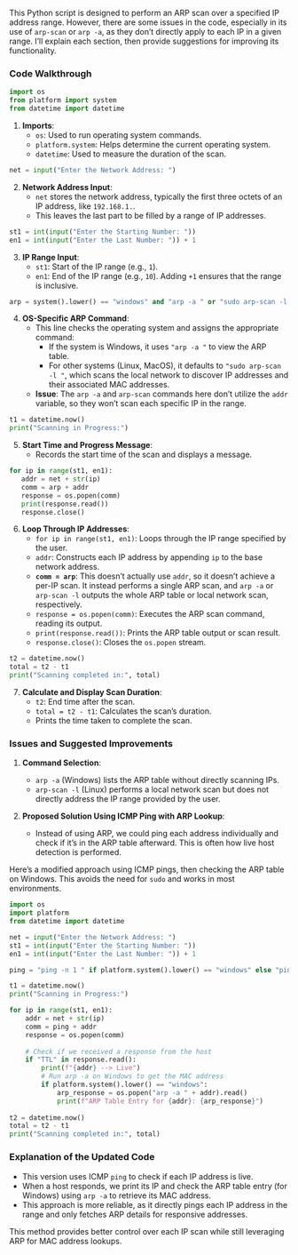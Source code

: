 This Python script is designed to perform an ARP scan over a specified IP address range. However, there are some issues in the code, especially in its use of `arp-scan` or `arp -a`, as they don’t directly apply to each IP in a given range. I’ll explain each section, then provide suggestions for improving its functionality.

### Code Walkthrough

```python
import os 
from platform import system
from datetime import datetime
```

1. **Imports**:
   - `os`: Used to run operating system commands.
   - `platform.system`: Helps determine the current operating system.
   - `datetime`: Used to measure the duration of the scan.

```python
net = input("Enter the Network Address: ")
```

2. **Network Address Input**:
   - `net` stores the network address, typically the first three octets of an IP address, like `192.168.1.`.
   - This leaves the last part to be filled by a range of IP addresses.

```python
st1 = int(input("Enter the Starting Number: "))
en1 = int(input("Enter the Last Number: ")) + 1
```

3. **IP Range Input**:
   - `st1`: Start of the IP range (e.g., `1`).
   - `en1`: End of the IP range (e.g., `10`). Adding `+1` ensures that the range is inclusive.

```python
arp = system().lower() == "windows" and "arp -a " or "sudo arp-scan -l "
```

4. **OS-Specific ARP Command**:
   - This line checks the operating system and assigns the appropriate command:
     - If the system is Windows, it uses `"arp -a "` to view the ARP table.
     - For other systems (Linux, MacOS), it defaults to `"sudo arp-scan -l "`, which scans the local network to discover IP addresses and their associated MAC addresses.
   - **Issue**: The `arp -a` and `arp-scan` commands here don’t utilize the `addr` variable, so they won’t scan each specific IP in the range.

```python
t1 = datetime.now()
print("Scanning in Progress:")
```

5. **Start Time and Progress Message**:
   - Records the start time of the scan and displays a message.

```python
for ip in range(st1, en1):
   addr = net + str(ip)
   comm = arp + addr
   response = os.popen(comm)
   print(response.read())
   response.close()
```

6. **Loop Through IP Addresses**:
   - `for ip in range(st1, en1)`: Loops through the IP range specified by the user.
   - `addr`: Constructs each IP address by appending `ip` to the base network address.
   - **`comm = arp`**: This doesn’t actually use `addr`, so it doesn’t achieve a per-IP scan. It instead performs a single ARP scan, and `arp -a` or `arp-scan -l` outputs the whole ARP table or local network scan, respectively.
   - `response = os.popen(comm)`: Executes the ARP scan command, reading its output.
   - `print(response.read())`: Prints the ARP table output or scan result.
   - `response.close()`: Closes the `os.popen` stream.

```python
t2 = datetime.now()
total = t2 - t1
print("Scanning completed in:", total)
```

7. **Calculate and Display Scan Duration**:
   - `t2`: End time after the scan.
   - `total = t2 - t1`: Calculates the scan’s duration.
   - Prints the time taken to complete the scan.

### Issues and Suggested Improvements

1. **Command Selection**:
   - `arp -a` (Windows) lists the ARP table without directly scanning IPs.
   - `arp-scan -l` (Linux) performs a local network scan but does not directly address the IP range provided by the user.

2. **Proposed Solution Using ICMP Ping with ARP Lookup**:
   - Instead of using ARP, we could ping each address individually and check if it’s in the ARP table afterward. This is often how live host detection is performed.

Here’s a modified approach using ICMP pings, then checking the ARP table on Windows. This avoids the need for `sudo` and works in most environments.

```python
import os
import platform
from datetime import datetime

net = input("Enter the Network Address: ")
st1 = int(input("Enter the Starting Number: "))
en1 = int(input("Enter the Last Number: ")) + 1

ping = "ping -n 1 " if platform.system().lower() == "windows" else "ping -c 1 "

t1 = datetime.now()
print("Scanning in Progress:")

for ip in range(st1, en1):
    addr = net + str(ip)
    comm = ping + addr
    response = os.popen(comm)
    
    # Check if we received a response from the host
    if "TTL" in response.read():
        print(f"{addr} --> Live")
        # Run arp -a on Windows to get the MAC address
        if platform.system().lower() == "windows":
            arp_response = os.popen("arp -a " + addr).read()
            print(f"ARP Table Entry for {addr}: {arp_response}")
            
t2 = datetime.now()
total = t2 - t1
print("Scanning completed in:", total)
```

### Explanation of the Updated Code

- This version uses ICMP `ping` to check if each IP address is live.
- When a host responds, we print its IP and check the ARP table entry (for Windows) using `arp -a` to retrieve its MAC address.
- This approach is more reliable, as it directly pings each IP address in the range and only fetches ARP details for responsive addresses.

This method provides better control over each IP scan while still leveraging ARP for MAC address lookups.